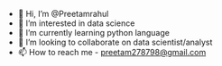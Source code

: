 - 👋 Hi, I’m @Preetamrahul
- 👀 I’m interested in data science 
- 🌱 I’m currently learning python language 
- 💞️ I’m looking to collaborate on data scientist/analyst 
- 📫 How to reach me - preetam278798@gmail.com

<!---
Preetamrahul/Preetamrahul is a ✨ special ✨ repository because its `README.md` (this file) appears on your GitHub profile.
You can click the Preview link to take a look at your changes.
--->
